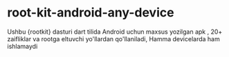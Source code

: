 # root-kit-android-any-device
Ushbu {rootkit} dasturi dart tilida Android uchun maxsus yozilgan apk , 20+ zaifliklar va rootga eltuvchi yo'llardan qo'llaniladi, Hamma devicelarda ham ishlamaydi
